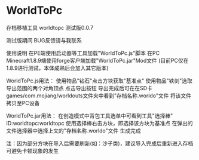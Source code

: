# WorldToPc

存档移植工具 worldtopc 测试版0.0.7

测试版期间 BUG反馈请与我联系

使用说明
在PE端使用启动器等工具加载"WorldToPc.js"脚本
在PC Minecraft1.8.9端使用forge客户端加载"WorldToPc.jar"Mod文件  (目前PC仅在1.8.9进行测试，本体成熟后会加入其它版本)


WorldToPc.js用法：
使用物品"钻石"点击方块获取"基准点"
使用物品"铁剑"选取导出范围的两个对角顶点
点击导出按钮
导出完成后可在在SD卡 games/com.mojiang/worldouts文件夹中看到"存档名称.worldo"文件
将该文件拷贝至PC设备


WorldToPc.jar用法：
在创造模式中背包工具选单中可看到工具"选择棒"   ID:worldtopc:worldtopc
使用选择棒右击方块，即选择该方块为基准点
在弹出的文件选择器中选择上文的"存档名称.worldo"文件
生成完成


注：因为部分方块在导入后需要刷新(如：沙子类)，建议导入完成后重新进入存档可避免卡顿现象的发生
